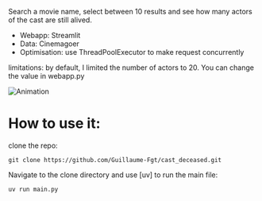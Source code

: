 Search a movie name, select between 10 results and see how many actors of the cast are still alived.

* Webapp: Streamlit
* Data: Cinemagoer
* Optimisation: use ThreadPoolExecutor to make request concurrently 

limitations:
by default, I limited the number of actors to 20. You can change the value in webapp.py

![Animation](https://user-images.githubusercontent.com/66461774/157872863-db265110-2d97-4c00-9066-8f0eedc881fe.gif)

# How to use it:

clone the repo:
```
git clone https://github.com/Guillaume-Fgt/cast_deceased.git
```
Navigate to the clone directory and use [uv] to run the main file:
```
uv run main.py
```

